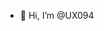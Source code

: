 - 👋 Hi, I’m @UX094

<!---
UX094/UX094 is a ✨ special ✨ repository because its `README.md` (this file) appears on your GitHub profile.
You can click the Preview link to take a look at your changes.
--->
